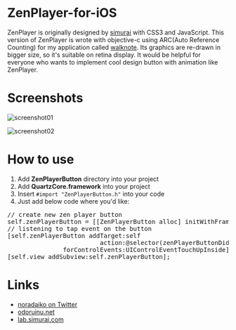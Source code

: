 ZenPlayer-for-iOS
=================

ZenPlayer is originally designed by [simurai](http://lab.simurai.com/zen-player/) with CSS3 and JavaScript.
This version of ZenPlayer is wrote with objective-c using ARC(Auto Reference Counting) for my application called [walknote](http://pkpk.info/app/walknote/).
Its graphics are re-drawn in bigger size, so it's suitable on retina display.
It would be helpful for everyone who wants to implement cool design button with animation like ZenPlayer.


Screenshots
===========

![screenshot01](https://github.com/noradaiko/ZenPlayer-for-iOS/raw/master/screenshot01.png)

![screenshot02](https://github.com/noradaiko/ZenPlayer-for-iOS/raw/master/screenshot02.png)


How to use
==========

1. Add **ZenPlayerButton** directory into your project
2. Add **QuartzCore.framework** into your project
3. Insert `#import "ZenPlayerButton.h"` into your code
4. Just add below code where you'd like:
<pre>
// create new zen player button
self.zenPlayerButton = [[ZenPlayerButton alloc] initWithFrame:CGRectMake(108, 178, 104, 104)];
// listening to tap event on the button
[self.zenPlayerButton addTarget:self
						 action:@selector(zenPlayerButtonDidTouchUpInside:) 
			   forControlEvents:UIControlEventTouchUpInside];
[self.view addSubview:self.zenPlayerButton];
</pre>


Links
=====

* [noradaiko on Twitter](https://twitter.com/noradaiko)
* [odoruinu.net](http://odoruinu.net/)
* [lab.simurai.com](http://lab.simurai.com/)


